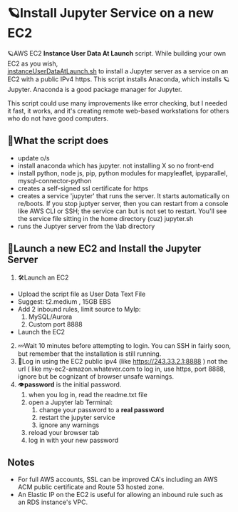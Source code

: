 # 🪐Install Jupyter Service on a new EC2
🪐AWS EC2 **Instance User Data At Launch** script.  While building your own EC2 as you wish,  
[instanceUserDataAtLaunch.sh](https://github.com/RobertSfarzo/Jupyter-Anaconda-AWS-EC2/blob/main/instanceUserDataAtLaunch.sh)
to install a Jupyter server as a service on an EC2 with a public IPv4 https. This script installs Anaconda, which installs 🪐Jupyter.  Anaconda is a good package manager for Jupyter.

This script could use many improvements like error checking, but I needed it fast, it works, and it's creating remote web-based workstations for others who do not have good computers.


## 📝What the script does
- update o/s
- install anaconda which has jupyter.  not installing X so no front-end
- install python, node js, pip, python modules for mapyleaflet, ipyparallel, mysql-connector-python
- creates a self-signed ssl certificate for https
- creates a service 'jupyter' that runs the server. It starts automatically on re/boots. If you stop juptyer server, then you can restart from a console like AWS CLI or SSH; the service can but is not set to restart. You'll see the service file sitting in the home directory (cuz) jupyter.sh
- runs the Juptyer server from the \lab directory

## 🚀Launch a new EC2 and Install the Jupyter Server
1. 🛠️Launch an EC2
  - Upload the script file as User Data Text File
  - Suggest: t2.medium , 15GB EBS
  - Add 2 inbound rules, limit source to MyIp:
    1. MySQL/Aurora
    2. Custom port 8888
  - Launch the EC2
2. 💤Wait 10 minutes before attempting to login. You can SSH in fairly soon, but remember that the installation is still running.
3. 🚀Log in using the EC2 public ipv4 (like https://243.33.2.1:8888 ) not the url ( like my-ec2-amazon.whatever.com  to log in, use https, port 8888, ignore but be cognizant of browser unsafe warnings.
4. 👁️**password** is the initial password.
   1. when you log in, read the readme.txt file
   2. open a Jupyter lab Terminal: 
      1. change your password to a **real password**
      2. restart the jupyter service
      3. ignore any warnings
    3. reload your browser tab
    4. log in with your new password

## Notes
- For full AWS accounts, SSL can be improved CA's including an AWS ACM public certificate and Route 53 hosted zone.
- An Elastic IP on the EC2 is useful for allowing an inbound rule such as an RDS instance's VPC.
